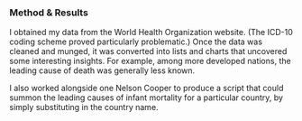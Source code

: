 ### Method & Results

I obtained my data from the World Health Organization website. (The ICD-10 coding scheme proved particularly problematic.) Once the data was cleaned and munged, it was converted into lists and charts that uncovered some interesting insights. For example, among more developed nations, the leading cause of death was generally less known.

I also worked alongside one Nelson Cooper to produce a script that could summon the leading causes of infant mortality for a particular country, by simply substituting in the country name.
